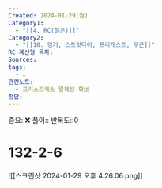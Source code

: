 ```yaml
---
Created: 2024-01-29(월)
Category1:
  - "[[4. RC(철콘)]]"
Category2:
  - "[[10. 앵커, 스트럿타이, 프리캐스트, 무근]]"
RC 계산형 목차: 
Sources: 
tags:
  - ✏️
관련노트:
  - 프리스트레스 일체성 확보
정답:
---
```

중요::❌
풀이::
반복도::0

#  132-2-6

![[스크린샷 2024-01-29 오후 4.26.06.png]]